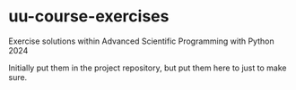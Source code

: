 # uu-course-exercises
Exercise solutions within Advanced Scientific Programming with Python 2024

Initially put them in the project repository, but put them here to just to make sure.
